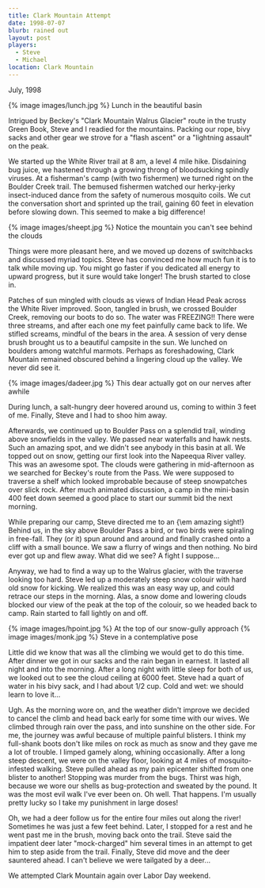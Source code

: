 ```yaml
---
title: Clark Mountain Attempt
date: 1998-07-07
blurb: rained out
layout: post
players:
  - Steve
  - Michael
location: Clark Mountain
---
```


July, 1998

{% image images/lunch.jpg %}
Lunch in the beautiful basin



Intrigued by Beckey's "Clark Mountain Walrus Glacier" route in
the trusty Green Book, 
Steve and I readied for the mountains.
Packing our rope, bivy sacks and other gear we strove for
a "flash ascent" or a "lightning assault" on the peak.



We started up the White River trail at 8 am, a level 4 mile
hike.  Disdaining bug juice, we hastened through a growing
throng of bloodsucking spindly viruses.  At a fisherman's
camp (with two fishermen) we turned right on the
Boulder Creek trail.  The bemused fishermen watched our
herky-jerky insect-induced dance from the safety of numerous
mosquito coils.  We cut the conversation short and sprinted
up the trail, gaining 60 feet in elevation before slowing
down.  This seemed to make a big difference!



{% image images/sheept.jpg %}
Notice the mountain you can't see behind the clouds


Things were more pleasant here, and we moved up dozens of
switchbacks and discussed myriad topics.  Steve has convinced
me how much fun it is to talk while moving up.  You might
go faster if you dedicated all energy to upward progress,
but it sure would take longer!  The brush started to close
in.



Patches of sun mingled with clouds as views of Indian Head
Peak across the White River improved.  Soon, tangled in brush,
we crossed Boulder Creek, removing our boots to do so.  The
water was FREEZING!!  There were three streams, and after each
one my feet painfully came back to life.  We stifled screams,
mindful of the bears in the area.  A session of very dense
brush brought us to a beautiful campsite in the sun.  We
lunched on boulders among watchful marmots.  Perhaps as
foreshadowing, Clark Mountain remained obscured behind a
lingering cloud up the valley.  We never did see it.



{% image images/dadeer.jpg %}
This dear actually got on our nerves after awhile

During lunch, a salt-hungry deer hovered around us, coming to
within 3 feet of me.  Finally, Steve and I had to shoo him away.



Afterwards, we continued up to Boulder Pass on a splendid trail, winding above
snowfields in the valley.  We passed near waterfalls and hawk nests.  Such an
amazing spot, and we didn't see anybody in this basin at all.  We topped out on
snow, getting our first look into the Napeequa River valley.  This was an
awesome spot.  The clouds were gathering in mid-afternoon as we searched for
Beckey's route from the Pass.  We were supposed to traverse a shelf which looked
improbable because of steep snowpatches over slick rock.  After much animated
discussion, a camp in the mini-basin 400 feet down seemed a good place to start
our summit bid the next morning.



While preparing our camp, Steve directed me to an {\em amazing sight!}
Behind us, in the sky above Boulder Pass a bird, or two birds
were spiraling in free-fall.  They (or it) spun around and around
and finally crashed onto a cliff with a small bounce.  We saw a
flurry of wings and then nothing.  No bird ever got up and flew
away.  What did we see?  A fight I suppose...



Anyway, we had to find a way up to the Walrus glacier, with the traverse
looking too hard.  Steve led up a moderately steep snow colouir with
hard old snow for kicking.  We realized this was an easy way up, and
could retrace our steps in the morning.  Alas, a snow dome and 
lowering clouds blocked our view of the peak at the top of the colouir, so
we headed back to camp.  Rain started to fall lightly on and off.



{% image images/hpoint.jpg %}
At the top of our snow-gully approach
{% image images/monk.jpg %}
Steve in a contemplative pose

Little did we know that was all the climbing we would get to do this
time.  After dinner we got in our sacks and the rain began in earnest.
It lasted all night and into the morning.  After a long night
with little sleep for both of us, we looked out to see the cloud ceiling
at 6000 feet.
Steve had a quart
of water in his bivy sack, and I had about 1/2 cup.  Cold and wet: we
should learn to love it...



Ugh.  As the morning wore on, and the weather didn't improve we decided
to cancel the climb and head back early for some time with our wives.
We climbed through rain over the pass, and into sunshine on the other
side.  For me, the journey was awful because of multiple painful blisters.
I think my full-shank boots don't like miles on rock as much as snow and
they gave me a lot of trouble.  I limped gamely along, whining occasionally.
After a long steep descent, we were on the valley floor, looking at 4 miles
of mosquito-infested walking.  Steve pulled ahead as my pain epicenter
shifted from one blister to another!  Stopping was murder from the bugs.
Thirst was high, because we wore our shells as bug-protection and sweated
by the pound.  It was the most evil walk I've ever been on.  Oh well.
That happens.  I'm usually pretty lucky so I take my punishment in large
doses!



Oh, we had a deer follow us for the entire four miles out along the 
river!  Sometimes he was just a few feet behind.  Later, I stopped for a
rest and he went past me in the brush, moving back onto the trail.  Steve
said the impatient deer later "mock-charged" him several times in an
attempt to get him to step aside from the trail.  Finally, Steve did move
and the deer sauntered ahead.  I can't believe we were tailgated by a
deer...



We attempted Clark Mountain again over Labor Day weekend.



